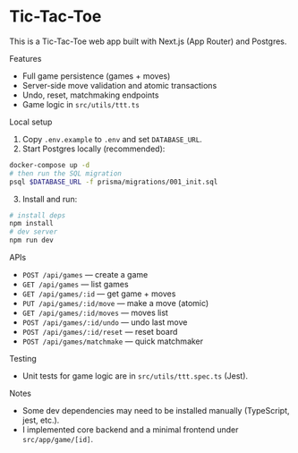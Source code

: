 # Tic-Tac-Toe

This is a Tic-Tac-Toe web app built with Next.js (App Router) and Postgres.

Features
- Full game persistence (games + moves)
- Server-side move validation and atomic transactions
- Undo, reset, matchmaking endpoints
- Game logic in `src/utils/ttt.ts`

Local setup
1. Copy `.env.example` to `.env` and set `DATABASE_URL`.
2. Start Postgres locally (recommended):

```bash
docker-compose up -d
# then run the SQL migration
psql $DATABASE_URL -f prisma/migrations/001_init.sql
```

3. Install and run:

```bash
# install deps
npm install
# dev server
npm run dev
```

APIs
- `POST /api/games` — create a game
- `GET /api/games` — list games
- `GET /api/games/:id` — get game + moves
- `PUT /api/games/:id/move` — make a move (atomic)
- `GET /api/games/:id/moves` — moves list
- `POST /api/games/:id/undo` — undo last move
- `POST /api/games/:id/reset` — reset board
- `POST /api/games/matchmake` — quick matchmaker

Testing
- Unit tests for game logic are in `src/utils/ttt.spec.ts` (Jest).

Notes
- Some dev dependencies may need to be installed manually (TypeScript, jest, etc.).
- I implemented core backend and a minimal frontend under `src/app/game/[id]`.